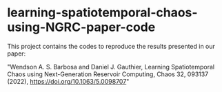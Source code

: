 # learning-spatiotemporal-chaos-using-NGRC-paper-code
This project contains the codes to reproduce the results presented in our paper: 

"Wendson A. S. Barbosa and Daniel J. Gauthier, Learning Spatiotemporal Chaos using Next-Generation Reservoir Computing, Chaos 32, 093137 (2022), https://doi.org/10.1063/5.0098707"
